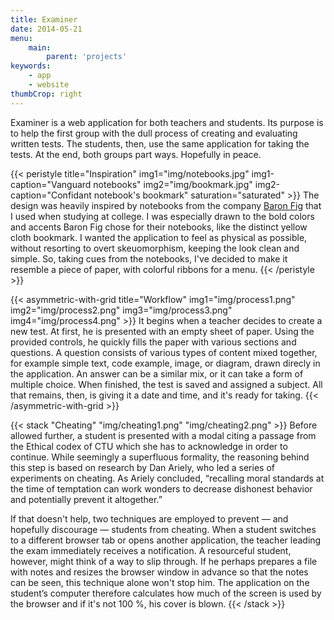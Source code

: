 ```yaml
---
title: Examiner
date: 2014-05-21
menu:
    main:
        parent: 'projects'
keywords:
    - app
    - website
thumbCrop: right
---
```


Examiner is a web application for both teachers and students. Its purpose is to help the first group with the dull process of creating and evaluating written tests. The students, then, use the same application for taking the tests. At the end, both groups part ways. Hopefully in peace.

<!--more-->

{{< peristyle title="Inspiration" img1="img/notebooks.jpg" img1-caption="Vanguard notebooks" img2="img/bookmark.jpg" img2-caption="Confidant notebook's bookmark" saturation="saturated" >}}
The design was heavily inspired by notebooks from the company [Baron Fig](https://www.baronfig.com/) that I used when studying at college. I was especially drawn to the bold colors and accents Baron Fig chose for their notebooks, like the distinct yellow cloth bookmark. I wanted the application to feel as physical as possible, without resorting to overt skeuomorphism, keeping the look clean and simple. So, taking cues from the notebooks, I've decided to make it resemble a piece of paper, with colorful ribbons for a menu.
{{< /peristyle >}}

{{< asymmetric-with-grid title="Workflow" img1="img/process1.png" img2="img/process2.png" img3="img/process3.png" img4="img/process4.png" >}}
It begins when a teacher decides to create a new test. At first, he is presented with an empty sheet of paper. Using the provided controls, he quickly fills the paper with various sections and questions. A question consists of various types of content mixed together, for example simple text, code example, image, or diagram, drawn direcly in the application. An answer can be a similar mix, or it can take a form of multiple choice. When finished, the test is saved and assigned a subject. All that remains, then, is giving it a date and time, and it's ready for taking.
{{< /asymmetric-with-grid >}}

{{< stack "Cheating" "img/cheating1.png" "img/cheating2.png" >}}
Before allowed further, a student is presented with a modal citing a passage from the Ethical codex of CTU which she has to acknowledge in order to continue. While seemingly a superfluous formality, the reasoning behind this step is based on research by Dan Ariely, who led a series of experiments on cheating. As Ariely concluded, “recalling moral standards at the time of temptation can work wonders to decrease dishonest behavior and potentially prevent it altogether.”

If that doesn't help, two techniques are employed to prevent — and hopefully discourage — students from cheating. When a student switches to a different browser tab or opens another application, the teacher leading the exam immediately receives a notification. A resourceful student, however, might think of a way to slip through. If he perhaps prepares a file with notes and resizes the browser window in advance so that the notes can be seen, this technique alone won't stop him. The application on the student’s computer therefore calculates how much of the screen is used by the browser and if it's not 100&nbsp;%, his cover is blown.
{{< /stack >}}



